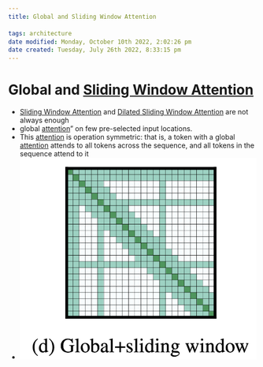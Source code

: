 ```yaml
---
title: Global and Sliding Window Attention

tags: architecture 
date modified: Monday, October 10th 2022, 2:02:26 pm
date created: Tuesday, July 26th 2022, 8:33:15 pm
---
```


# Global and [Sliding Window Attention](Sliding%20Window%20Attention.md)
- [Sliding Window Attention](Sliding%20Window%20Attention.md) and [Dilated Sliding Window Attention](Dilated%20Sliding%20Window%20Attention.md) are not always enough
- global [attention](Attention.md)” on few pre-selected input locations.
- This [attention](Attention.md) is operation symmetric: that is, a token with a global [attention](Attention.md) attends to all tokens across the sequence, and all tokens in the sequence attend to it
- ![Pasted image 20220621181106](images/Pasted%20image%2020220621181106.png)

